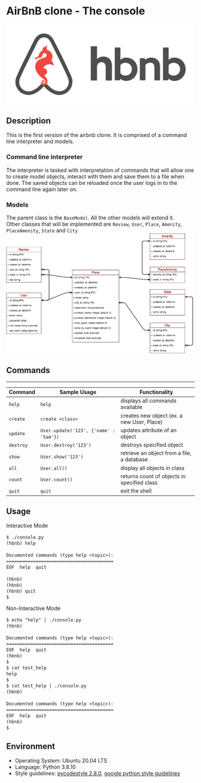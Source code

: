 # AirBnB clone - The console
![ABNB Logo](./images/hbnb_logo.png)

## Description
This is the first version of the airbnb clone. It is comprised of a command line interpreter
and models.

### Command line interpreter
The interpreter is tasked with interpretation of commands that will allow one to create
model objects, interact with them and save them to a file when done.
The saved objects can be reloaded once the user logs in to the command line again later on.

### Models
The parent class is the `BaseModel`. All the other models will extend it.<br>
Other classes that will be implemented are `Review`, `User`, `Place`, `Amenity`, `PlaceAmenity`, `State` and `City`<br>
![ER Diagram](er-dig.jpg "entity relationship diagram")

## Commands
---
| Command   | Sample Usage                                  | Functionality                              |
| --------- | --------------------------------------------- | ------------------------------------------ |
| `help`    | `help`                                        | displays all commands available            |
| `create`  | `create <class>`                              | creates new object (ex. a new User, Place) |
| `update`  | `User.update('123', {'name' : 'Sam'})` | updates attribute of an object             |
| `destroy` | `User.destroy('123')`                         | destroys specified object                  |
| `show`    | `User.show('123')`                            | retrieve an object from a file, a database |
| `all`     | `User.all()`                                  | display all objects in class               |
| `count`   | `User.count()`                                | returns count of objects in specified class|
| `quit`    | `quit`                                        | exit the shell                             |

## Usage
Interactive Mode
```
$ ./console.py
(hbnb) help

Documented commands (type help <topic>):
========================================
EOF  help  quit

(hbnb) 
(hbnb) 
(hbnb) quit
$
```
Non-Interactive Mode
```
$ echo "help" | ./console.py
(hbnb)

Documented commands (type help <topic>):
========================================
EOF  help  quit
(hbnb) 
$
$ cat test_help
help
$
$ cat test_help | ./console.py
(hbnb)

Documented commands (type help <topic>):
========================================
EOF  help  quit
(hbnb) 
$
```

## Environment
- Operating System: Ubuntu 20.04 LTS
- Language: Python 3.8.10
- Style guidelines: [pycodestyle 2.8.0](https://github.com/pycqa/pycodestyle), [google python style guidelines](https://github.com/google/styleguide/blob/gh-pages/pyguide.md#38-comments-and-docstrings)
